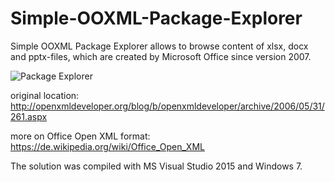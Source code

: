 # Simple-OOXML-Package-Explorer
Simple OOXML Package Explorer allows to browse content of xlsx, docx and pptx-files, 
which are created by Microsoft Office since version 2007.

![Package Explorer](https://github.com/ezeh2/Simple-OOXML-Package-Explorer/blob/master/PackageExplorer.pngg)

original location:
http://openxmldeveloper.org/blog/b/openxmldeveloper/archive/2006/05/31/261.aspx

more on Office Open XML format: 
https://de.wikipedia.org/wiki/Office_Open_XML

The solution was compiled with MS Visual Studio 2015 and Windows 7.

